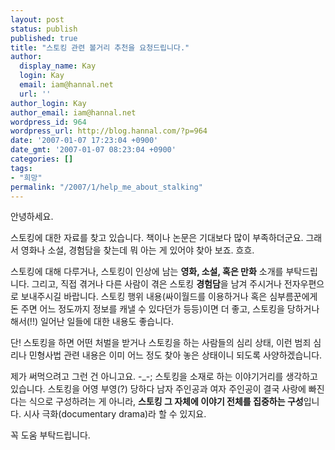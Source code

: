 ```yaml
---
layout: post
status: publish
published: true
title: "스토킹 관련 볼거리 추천을 요청드립니다."
author:
  display_name: Kay
  login: Kay
  email: iam@hannal.net
  url: ''
author_login: Kay
author_email: iam@hannal.net
wordpress_id: 964
wordpress_url: http://blog.hannal.com/?p=964
date: '2007-01-07 17:23:04 +0900'
date_gmt: '2007-01-07 08:23:04 +0900'
categories: []
tags:
- "희망"
permalink: "/2007/1/help_me_about_stalking"
---
```

<p>안녕하세요.</p>
<p>스토킹에 대한 자료를 찾고 있습니다. 책이나 논문은 기대보다 많이 부족하더군요. 그래서 영화나 소설, 경험담을 찾는데 뭐 아는 게 있어야 찾아 보죠. 흐흐.</p>
<p>스토킹에 대해 다루거나, 스토킹이 인상에 남는 <strong>영화, 소설, 혹은 만화</strong> 소개를 부탁드립니다. 그리고, 직접 겪거나 다른 사람이 겪은 스토킹 <strong>경험담</strong>을 남겨 주시거나 전자우편으로 보내주시길 바랍니다. 스토킹 행위 내용(싸이월드를 이용하거나 혹은 심부름꾼에게 돈 주면 어느 정도까지 정보를 캐낼 수 있다던가 등등)이면 더 좋고, 스토킹을 당하거나 해서(!!) 일어난 일들에 대한 내용도 좋습니다.</p>
<p>단! 스토킹을 하면 어떤 처벌을 받거나 스토킹을 하는 사람들의 심리 상태, 이런 범죄 심리나 민형사법 관련 내용은 이미 어느 정도 찾아 놓은 상태이니 되도록 사양하겠습니다.</p>
<p>제가 써먹으려고 그런 건 아니고요. -_-; 스토킹을 소재로 하는 이야기거리를 생각하고 있습니다. 스토킹을 어영 부영(?) 당하다 남자 주인공과 여자 주인공이 결국 사랑에 빠진다는 식으로 구성하려는 게 아니라, <strong>스토킹 그 자체에 이야기 전체를 집중하는 구성</strong>입니다. 시사 극화(documentary drama)라 할 수 있지요.</p>
<p>꼭 도움 부탁드립니다.</p>
